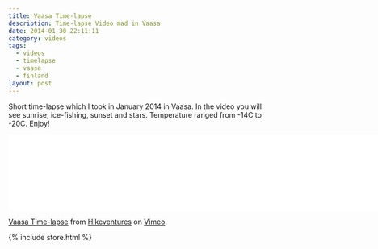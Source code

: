 ```yaml
---
title: Vaasa Time-lapse
description: Time-lapse Video mad in Vaasa
date: 2014-01-30 22:11:11
category: videos
tags:
  - videos
  - timelapse
  - vaasa
  - finland
layout: post
---
```

Short time-lapse which I took in January 2014 in Vaasa. In the video you will see sunrise, ice-fishing, sunset and stars. Temperature ranged from -14C to -20C. Enjoy!

<iframe src="//player.vimeo.com/video/85475356" width="850" frameborder="0" webkitallowfullscreen mozallowfullscreen allowfullscreen></iframe> <p><a href="http://vimeo.com/85475356">Vaasa Time-lapse</a> from <a href="http://vimeo.com/user15105973">Hikeventures</a> on <a href="https://vimeo.com">Vimeo</a>.</p>

{% include store.html %}
